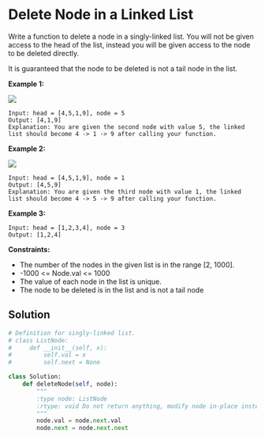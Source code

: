 <h1>Delete Node in a Linked List</h1>

<p>
Write a function to delete a node in a singly-linked list. You will not be given access to the head of the list, instead you will be given access to the node to be deleted directly.

It is guaranteed that the node to be deleted is not a tail node in the list.

<b>Example 1:</b>

<img src="https://assets.leetcode.com/uploads/2020/09/01/node1.jpg">

    Input: head = [4,5,1,9], node = 5
    Output: [4,1,9]
    Explanation: You are given the second node with value 5, the linked list should become 4 -> 1 -> 9 after calling your function.
    
<b>Example 2:</b>

<img src="https://assets.leetcode.com/uploads/2020/09/01/node2.jpg">

    Input: head = [4,5,1,9], node = 1
    Output: [4,5,9]
    Explanation: You are given the third node with value 1, the linked list should become 4 -> 5 -> 9 after calling your function.

<b>Example 3:</b>

    Input: head = [1,2,3,4], node = 3
    Output: [1,2,4]
    
<b>Constraints:</b>

- The number of the nodes in the given list is in the range [2, 1000].
- -1000 <= Node.val <= 1000
- The value of each node in the list is unique.
- The node to be deleted is in the list and is not a tail node
</p>

<h2>Solution</h2>

```python
# Definition for singly-linked list.
# class ListNode:
#     def __init__(self, x):
#         self.val = x
#         self.next = None

class Solution:
    def deleteNode(self, node):
        """
        :type node: ListNode
        :rtype: void Do not return anything, modify node in-place instead.
        """
        node.val = node.next.val
        node.next = node.next.next
```
